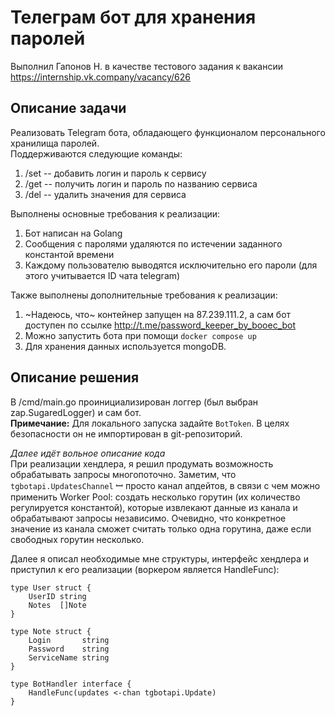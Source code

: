 # Телеграм бот для хранения паролей
Выполнил Гапонов Н. в качестве тестового задания к вакансии https://internship.vk.company/vacancy/626

## Описание задачи
Реализовать Telegram бота, обладающего функционалом персонального хранилища паролей.  
Поддерживаются следующие команды:
1. /set -- добавить логин и пароль к сервису
2. /get -- получить логин и пароль по названию сервиса
3. /del -- удалить значения для сервиса

Выполнены основные требования к реализации:
1. Бот написан на Golang
2. Сообщения с паролями удаляются по истечении заданного константой времени
3. Каждому пользователю выводятся исключительно его пароли (для этого учитывается ID чата telegram)

Также выполнены дополнительные требования к реализации:
1. ~Надеюсь, что~ контейнер запущен на 87.239.111.2, а сам бот доступен по ссылке http://t.me/password_keeper_by_booec_bot
2. Можно запустить бота при помощи `docker compose up`
3. Для хранения данных используется mongoDB.

## Описание решения
В /cmd/main.go проинициализирован логгер (был выбран zap.SugaredLogger) и сам бот.  
**Примечание:** Для локального запуска задайте `BotToken`. В целях безопасности он не импортирован в git-репозиторий.

*Далее идёт вольное описание кода*  
При реализации хендлера, я решил продумать возможность обрабатывать запросы многопоточно. Заметим, что
`tgbotapi.UpdatesChannel` ꟷ просто канал апдейтов, в связи с чем можно применить Worker Pool: создать несколько
горутин (их количество регулируется константой), которые извлекают данные из канала и обрабатывают запросы независимо.
Очевидно, что конкретное значение из канала сможет считать только одна горутина, даже если свободных горутин несколько.

Далее я описал необходимые мне структуры, интерфейс хендлера и приступил к его реализации (воркером является HandleFunc):
```golang
type User struct {
	UserID string
	Notes  []Note
}

type Note struct {
	Login       string
	Password    string
	ServiceName string
}

type BotHandler interface {
	HandleFunc(updates <-chan tgbotapi.Update)
}
```
